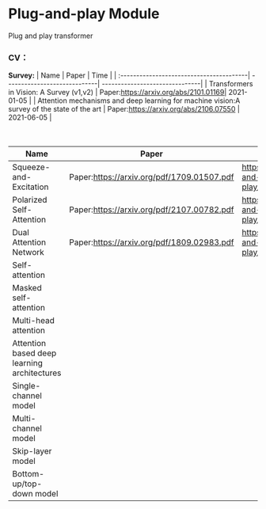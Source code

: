 # Plug-and-play Module
Plug and play transformer

### CV：
**Survey:**
| Name                                     | Paper                        | Time                           |
| :----------------------------------------| -----------------------------| -------------------------------|
| Transformers in Vision: A Survey (v1,v2) | Paper:https://arxiv.org/abs/2101.01169|       2021-01-05      |
| Attention mechanisms and deep learning for machine vision:A survey of the state of the art   | Paper:https://arxiv.org/abs/2106.07550 |         2021-06-05       |
<br />
<br />
<br />


| Name                                        | Paper                                      | Tutorial                                                     |
| ------------------------------------------- | ------------------------------------------ | ------------------------------------------------------------ |
| Squeeze-and-Excitation                      | Paper:https://arxiv.org/pdf/1709.01507.pdf | https://github.com/leader402/Plug-and-play/blob/main/cv/tutorial/SE.py |
| Polarized Self-Attention                    | Paper:https://arxiv.org/pdf/2107.00782.pdf | https://github.com/leader402/Plug-and-play/blob/main/cv/tutorial/PSA.py |
| Dual Attention Network                      | Paper:https://arxiv.org/pdf/1809.02983.pdf | https://github.com/leader402/Plug-and-play/blob/main/cv/tutorial/DaNet.py |
| Self-attention                              |                                            |                                                              |
| Masked self-attention                       |                                            |                                                              |
| Multi-head attention                        |                                            |                                                              |
| Attention based deep learning architectures |                                            |                                                              |
| Single-channel model                        |                                            |                                                              |
| Multi-channel model                         |                                            |                                                              |
| Skip-layer model                            |                                            |                                                              |
| Bottom-up/top-down model                    |                                            |                                                              |


